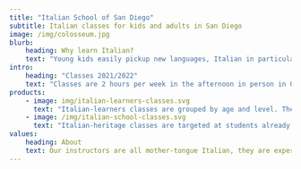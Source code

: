 ```yaml
---
title: "Italian School of San Diego"
subtitle: Italian classes for kids and adults in San Diego
image: /img/colosseum.jpg
blurb:
    heading: Why learn Italian?
    text: "Young kids easily pickup new languages, Italian in particular connects them to art, history, literature and cuisine. They can continue studying Italian for school credit either through the Advanced Placement program or in College. Adults instead can enjoy talking with locals when travelling to Italy, watch Italian movies and read Italian classic literature."
intro:
    heading: "Classes 2021/2022"
    text: "Classes are 2 hours per week in the afternoon in person in University City, from the beginning of September to the end of May, they are organized in 2 tracks:"
products:
    - image: img/italian-learners-classes.svg
      text: "Italian-learners classes are grouped by age and level. They are focused on learning the basics of the Italian language from scratch. Once the basics are covered, the students are also introduced to Italian costums and culture."
    - image: /img/italian-school-classes.svg
      text: "Italian-heritage classes are targeted at students already fluent in Italian, they focus on teaching topics as taught in Elementary and Middle schools in Italy like history, geography, culture and lifestyle."
values:
    heading: About
    text: Our instructors are all mother-tongue Italian, they are experienced and passionate about teaching kids their own language and culture.
---
```


